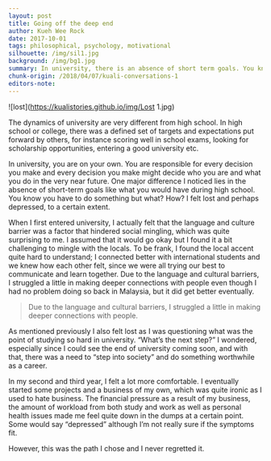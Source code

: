 ```yaml
---
layout: post
title: Going off the deep end
author: Kueh Wee Rock
date: 2017-10-01
tags: philosophical, psychology, motivational
silhouette: /img/sil1.jpg
background: /img/bg1.jpg
summary: In university, there is an absence of short term goals. You know you have to do something, but what?
chunk-origin: /2018/04/07/kuali-conversations-1
editors-note: 
---
```


![lost](https://kualistories.github.io/img/Lost 1.jpg)

The dynamics of university are very different from high school. In high school or college, there was a defined set of targets and expectations put forward by others, for instance scoring well in school exams, looking for scholarship opportunities, entering a good university etc. 

In university, you are on your own. You are responsible for every decision you make and every decision you make might decide who you are and what you do in the very near future. One major difference I noticed lies in the absence of short-term goals like what you would have during high school. You know you have to do something but what? How? I felt lost and perhaps depressed, to a certain extent. 

When I first entered university, I actually felt that the language and culture barrier was a factor that hindered social mingling, which was quite surprising to me. I assumed that it would go okay but I found it a bit challenging to mingle with the locals. To be frank, I found the local accent quite hard to understand; I connected better with international students and we knew how each other felt, since we were all trying our best to communicate and learn together. Due to the language and cultural barriers, I struggled a little in making deeper connections with people even though I had no problem doing so back in Malaysia, but it did get better eventually.

> Due to the language and cultural barriers, I struggled a little in making deeper connections with people.

As mentioned previously I also felt lost as I was questioning what was the point of studying so hard in university. “What’s the next step?” I wondered, especially since I could see the end of university coming soon, and with that, there was a need to “step into society” and do something worthwhile as a career. 

In my second and third year, I felt a lot more comfortable. I eventually started some projects and a business of my own, which was quite ironic as I used to hate business. The financial pressure as a result of my business, the amount of workload from both study and work as well as personal health issues made me feel quite down in the dumps at a certain point. Some would say “depressed” although I’m not really sure if the symptoms fit. 

However, this was the path I chose and I never regretted it.
